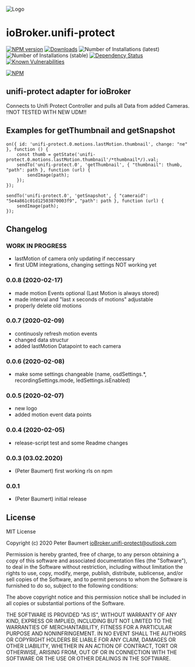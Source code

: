 ![Logo](admin/unifi-protect.png)
# ioBroker.unifi-protect

[![NPM version](http://img.shields.io/npm/v/iobroker.unifi-protect.svg)](https://www.npmjs.com/package/iobroker.unifi-protect)
[![Downloads](https://img.shields.io/npm/dm/iobroker.unifi-protect.svg)](https://www.npmjs.com/package/iobroker.unifi-protect)
![Number of Installations (latest)](http://iobroker.live/badges/unifi-protect-installed.svg)
![Number of Installations (stable)](http://iobroker.live/badges/unifi-protect-stable.svg)
[![Dependency Status](https://img.shields.io/david/peterbaumert/iobroker.unifi-protect.svg)](https://david-dm.org/peterbaumert/iobroker.unifi-protect)
[![Known Vulnerabilities](https://snyk.io/test/github/peterbaumert/ioBroker.unifi-protect/badge.svg)](https://snyk.io/test/github/peterbaumert/ioBroker.unifi-protect)

[![NPM](https://nodei.co/npm/iobroker.unifi-protect.png?downloads=true)](https://nodei.co/npm/iobroker.unifi-protect/)

## unifi-protect adapter for ioBroker

Connects to Unifi Protect Controller and pulls all Data from added Cameras.
!!NOT TESTED WITH NEW UDM!!

## Examples for getThumbnail and getSnapshot

```
on({ id: 'unifi-protect.0.motions.lastMotion.thumbnail', change: "ne" }, function () {
    const thumb = getState('unifi-protect.0.motions.lastMotion.thumbnail'/*thumbnail*/).val;
    sendTo('unifi-protect.0', 'getThumbnail', { "thumbnail": thumb, "path": path }, function (url) {
        sendImage(path);
    });
});
```

```
sendTo('unifi-protect.0', 'getSnapshot', { "cameraid": "5e4a861c01d12503870003f9", "path": path }, function (url) {
    sendImage(path);
});
```

## Changelog

### __WORK IN PROGRESS__
* lastMotion of camera only updating if neccessary
* first UDM integrations, changing settings NOT working yet

### 0.0.8 (2020-02-17)
* made motion Events optional (Last Motion is always stored)
* made interval and "last x seconds of motions" adjustable
* properly delete old motions

### 0.0.7 (2020-02-09)
* continuosly refresh motion events
* changed data structur
* added lastMotion Datapoint to each camera

### 0.0.6 (2020-02-08)
* make some settings changeable (name, osdSettings.*, recordingSettings.mode, ledSettings.isEnabled)

### 0.0.5 (2020-02-07)
* new logo
* added motion event data points

### 0.0.4 (2020-02-05)
* release-script test and some Readme changes

### 0.0.3 (03.02.2020)
* (Peter Baumert) first working rls on npm

### 0.0.1
* (Peter Baumert) initial release

## License
MIT License

Copyright (c) 2020 Peter Baumert <ioBroker.unifi-protect@outlook.com>

Permission is hereby granted, free of charge, to any person obtaining a copy
of this software and associated documentation files (the "Software"), to deal
in the Software without restriction, including without limitation the rights
to use, copy, modify, merge, publish, distribute, sublicense, and/or sell
copies of the Software, and to permit persons to whom the Software is
furnished to do so, subject to the following conditions:

The above copyright notice and this permission notice shall be included in all
copies or substantial portions of the Software.

THE SOFTWARE IS PROVIDED "AS IS", WITHOUT WARRANTY OF ANY KIND, EXPRESS OR
IMPLIED, INCLUDING BUT NOT LIMITED TO THE WARRANTIES OF MERCHANTABILITY,
FITNESS FOR A PARTICULAR PURPOSE AND NONINFRINGEMENT. IN NO EVENT SHALL THE
AUTHORS OR COPYRIGHT HOLDERS BE LIABLE FOR ANY CLAIM, DAMAGES OR OTHER
LIABILITY, WHETHER IN AN ACTION OF CONTRACT, TORT OR OTHERWISE, ARISING FROM,
OUT OF OR IN CONNECTION WITH THE SOFTWARE OR THE USE OR OTHER DEALINGS IN THE
SOFTWARE.